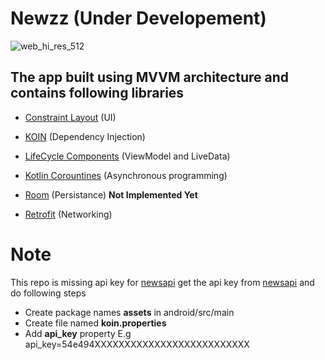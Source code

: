 # Newzz (Under Developement)

![web_hi_res_512](https://user-images.githubusercontent.com/13314984/52175922-4fae9380-27d1-11e9-8504-dd91e0cbd66c.png)

## The app built using MVVM architecture and contains following libraries

- [Constraint Layout](https://developer.android.com/training/constraint-layout/) (UI)

- [KOIN](https://insert-koin.io/) (Dependency Injection)

- [LifeCycle Components](https://developer.android.com/topic/libraries/architecture/livedata) (ViewModel and LiveData)

- [Kotlin Corountines](https://kotlinlang.org/docs/reference/coroutines-overview.html) (Asynchronous programming)

- [Room](https://developer.android.com/topic/libraries/architecture/adding-components#room) (Persistance) **Not Implemented Yet**

- [Retrofit](https://square.github.io/retrofit/) (Networking)


# Note 
This repo is missing api key for [newsapi](https://newsapi.org)
get the api key from [newsapi](https://newsapi.org) and do following steps
- Create package names **assets** in android/src/main
- Create file named **koin.properties**
- Add **api_key** property E.g api_key=54e494XXXXXXXXXXXXXXXXXXXXXXXXXX
